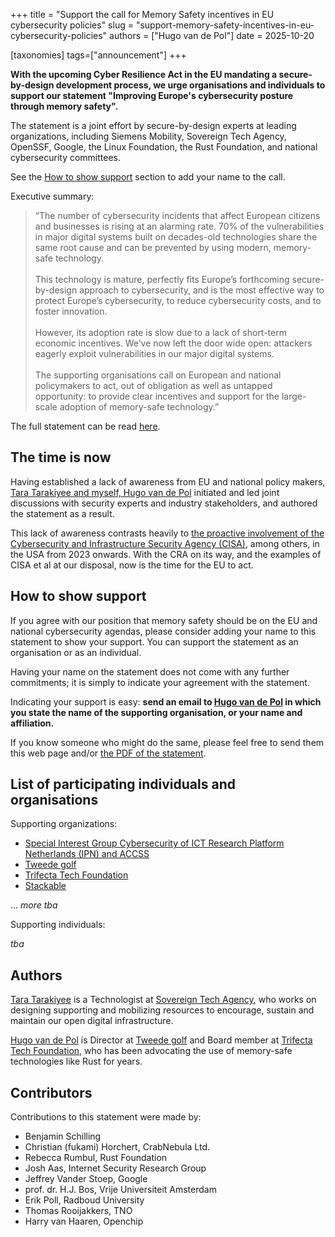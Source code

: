 +++
title = "Support the call for Memory Safety incentives in EU cybersecurity policies"
slug = "support-memory-safety-incentives-in-eu-cybersecurity-policies"
authors = ["Hugo van de Pol"]
date = 2025-10-20

[taxonomies]
tags=["announcement"]
+++

**With the upcoming Cyber Resilience Act in the EU mandating a secure-by-design development process, we urge organisations and individuals to support our statement "Improving Europe's cybersecurity posture through memory safety".**

<!-- more -->

The statement is a joint effort by secure-by-design experts at leading organizations, including Siemens Mobility, Sovereign Tech Agency, OpenSSF, Google, the Linux Foundation, the Rust Foundation, and national cybersecurity committees. 

See the [How to show support](#how-to-show-support) section to add your name to the call.

Executive summary: 

> “The number of cybersecurity incidents that affect European citizens and businesses is rising at an alarming rate. 70% of the vulnerabilities in major digital systems built on decades-old technologies share the same root cause and can be prevented by using modern, memory-safe technology.
<br/> <br/>
This technology is mature, perfectly fits Europe’s forthcoming secure-by-design approach to cybersecurity, and is the most effective way to protect Europe’s cybersecurity, to reduce cybersecurity costs, and to foster innovation.
<br/> <br/>
However, its adoption rate is slow due to a lack of short-term economic incentives. We’ve now left the door wide open: attackers eagerly exploit vulnerabilities in our major digital systems.
<br/> <br/>
The supporting organisations call on European and national policymakers to act, out of obligation as well as untapped opportunity: to provide clear incentives and support for the large-scale adoption of memory-safe technology.”

The full statement can be read [here](/docs/improving-europes-cybersecurity-posture-through-memory-safety-v20251008.pdf). 

## The time is now

Having established a lack of awareness from EU and national policy makers, [Tara Tarakiyee and myself, Hugo van de Pol](#authors) initiated and led joint discussions with security experts and industry stakeholders, and authored the statement as a result.

This lack of awareness contrasts heavily to [the proactive involvement of the Cybersecurity and Infrastructure Security Agency (CISA)](https://www.cisa.gov/securebydesign), among others, in the USA from 2023 onwards. With the CRA on its way, and the examples of CISA et al at our disposal, now is the time for the EU to act.

## How to show support

If you agree with our position that memory safety should be on the EU and national cybersecurity agendas, please consider adding your name to this statement to show your support. You can support the statement as an organisation or as an individual.

Having your name on the statement does not come with any further commitments; it is simply to indicate your agreement with the statement.

Indicating your support is easy: **send an email to [Hugo van de Pol](mailto:hugo@trifectatech.org?subject=I%20support%20the%20Memory%20Safety%20Statement) in which you state the name of the supporting organisation, or your name and affiliation.**

If you know someone who might do the same, please feel free to send them this web page and/or [the PDF of the statement](/docs/improving-europes-cybersecurity-posture-through-memory-safety-v20251008.pdf).

## List of participating individuals and organisations

Supporting organizations:
- [Special Interest Group Cybersecurity of ICT Research Platform Netherlands (IPN) and ACCSS](https://ict-research.nl/groups/special-interest-groups/sigsec/)
- [Tweede golf](https://tweedegolf.nl/en)   
- [Trifecta Tech Foundation](https://trifectatech.org/)
- [Stackable](https://stackable.tech/en/)

... *more tba*

Supporting individuals:

*tba*

## Authors
[Tara Tarakiyee](https://www.linkedin.com/in/tarakiyee/) is a Technologist at [Sovereign Tech Agency](https://www.sovereign.tech/), who works on designing supporting and mobilizing resources to encourage, sustain and maintain our open digital infrastructure.

[Hugo van de Pol](https://www.linkedin.com/in/hugo-van-de-pol-90665215/) is Director at [Tweede golf](https://tweedegolf.nl/en) and Board member at [Trifecta Tech Foundation](https://trifectatech.org/), who has been advocating the use of memory-safe technologies like Rust for years. 

## Contributors

Contributions to this statement were made by:
- Benjamin Schilling
- Christian (fukami) Horchert, CrabNebula Ltd.
- Rebecca Rumbul, Rust Foundation
- Josh Aas, Internet Security Research Group
- Jeffrey Vander Stoep, Google
- prof. dr. H.J. Bos, Vrije Universiteit Amsterdam
- Erik Poll, Radboud University
- Thomas Rooijakkers, TNO
- Harry van Haaren, Openchip

